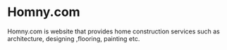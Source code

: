# Homny.com
Homny.com is website that provides home construction services such as architecture, designing ,flooring, painting etc.
